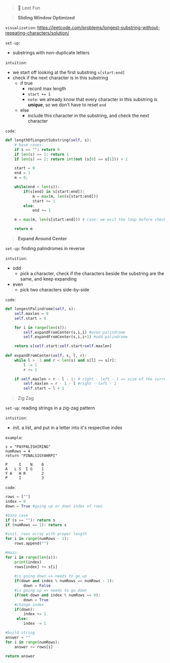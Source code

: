 > :seedling: Leet Fun



> **Sliding Window Optimized**

`visualization`: https://leetcode.com/problems/longest-substring-without-repeating-characters/solution/

`set-up`:

- substrings with non-duplicate letters

`intuition`: 

- we start off looking at the first substring `s[start:end]`
- check if the next character is in this substring
  - if true
    - record max length
    - `start += 1`
    - `note`: we already know that every character in this substring is ***unique***, so we don't have to reset `end`
  - else
    - include this character in the substring, and check the next character

`code`:

```python
def lengthOfLongestSubstring(self, s):
	# base cases:
    if s == "": return 0
    if len(s) == 1: return 1
    if len(s) == 2: return int(not (s[0] == s[1])) + 1

    start = 0
    end = 1
    m = 0;

    while(end < len(s)):
        if(s[end] in s[start:end]):
            m = max(m, len(s[start:end]))
            start += 1
        else:
            end += 1

    m = max(m, len(s[start:end])) # case: we exit the loop before checking max. 

    return m
```





> **Expand Around Center**

`set-up`: finding palindromes in reverse 

`intuition`: 

- odd
  - pick a character, check if the characters beside the substring are the same, and keep expanding
- even
  - pick two characters side-by-side

`code`:

```python
def longestPalindrome(self, s):
    self.maxlen = 0
    self.start = 0

    for i in range(len(s)):
        self.expandFromCenter(s,i,i) #even palindrome
        self.expandFromCenter(s,i,i+1) #odd palindrome

    return s[self.start:self.start+self.maxlen] 
            
def expandFromCenter(self, s, l, r):
    while l > -1 and r < len(s) and s[l] == s[r]:
        l -= 1
        r += 1

    if self.maxlen < r - l - 1: # right - left - 1 => size of the current string
        self.maxlen = r - 1 - l #right - left - 1
        self.start = l + 1
```



> Zig Zag

`set-up`: reading strings in a zig-zag pattern

`intuition`: 

- init. a list, and put in a letter into it's respective index

`example`:

```
s = "PAYPALISHIRING"
numRows = 4
return "PINALSIGYAHRPI"

P     I    N	0
A   L S  I G	1
Y A   H R		2
P     I			3
```

`code`:

```python
rows = [""]
index = 0
down = True #going up or down index of rows

#base case
if (s == ""): return s
if (numRows == 1): return s

#init. rows array with proper length
for i in range(numRows - 1):
    rows.append("")

#main
for i in range(len(s)):
    print(index)
    rows[index] += s[i]
    
    #is going down => needs to go up
    if(down and index % numRows == numRows - 1):
        down = False
	#is going up => needs to go down
    if(not down and index % numRows == 0):
        down = True
	#change index
    if(down):
        index += 1
     else:
        index -= 1

#build string
answer = ""
for i in range(numRows):
    answer += rows[i]
        
return answer
```

